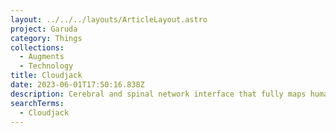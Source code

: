 ```yaml
---
layout: ../../../layouts/ArticleLayout.astro
project: Garuda
category: Things
collections:
  - Augments
  - Technology
title: Cloudjack
date: 2023-06-01T17:50:16.838Z
description: Cerebral and spinal network interface that fully maps human sensory input.
searchTerms:
  - Cloudjack
---
```

